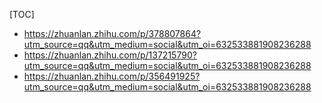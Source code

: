 [TOC]





- https://zhuanlan.zhihu.com/p/378807864?utm_source=qq&utm_medium=social&utm_oi=632533881908236288
- https://zhuanlan.zhihu.com/p/137215790?utm_source=qq&utm_medium=social&utm_oi=632533881908236288
- https://zhuanlan.zhihu.com/p/356491925?utm_source=qq&utm_medium=social&utm_oi=632533881908236288